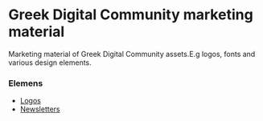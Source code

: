 # Greek Digital Community marketing material

Marketing material of Greek Digital Community assets.E.g logos,
fonts and various design elements.

### Elemens
- [Logos](/logos/)
- [Newsletters](/newsletters/)

